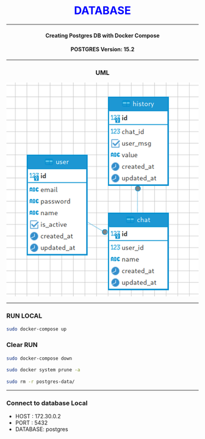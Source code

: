 <div style="text-align: center;"><h1 style="color:blue"> DATABASE </h1><hr> 


#### Creating Postgres DB with Docker Compose

#### POSTGRES Version: 15.2

<hr>

### UML
![uml.png](assets%2Fuml.png)
<hr>
</div>


### RUN LOCAL

```bash
sudo docker-compose up
```

### Clear RUN
```bash
sudo docker-compose down
```

```bash
sudo docker system prune -a
```
```bash
sudo rm -r postgres-data/
```
<hr>

### Connect to database Local

-  HOST : 172.30.0.2
-  PORT : 5432
-  DATABASE: postgres

